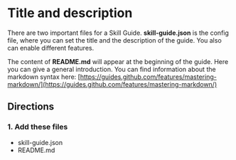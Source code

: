 # Title and description

There are two important files for a Skill Guide. 
**skill-guide.json** is the config file, where you can set the title and the description of the guide. You also can enable different features.

The content of **README.md** will appear at the beginning of the guide. Here you can give a general introduction.
You can find information about the markdown syntax here: [https://guides.github.com/features/mastering-markdown/](https://guides.github.com/features/mastering-markdown/)

## Directions

### 1. Add these files
* skill-guide.json
* README.md